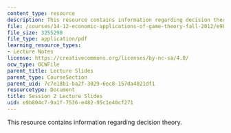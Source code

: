 ```yaml
---
content_type: resource
description: This resource contains information regarding decision theory.
file: /courses/14-12-economic-applications-of-game-theory-fall-2012/e9b804c79a1f7536e48295c1e40cf271_MIT14_12F12_slides2.pdf
file_size: 3255290
file_type: application/pdf
learning_resource_types:
- Lecture Notes
license: https://creativecommons.org/licenses/by-nc-sa/4.0/
ocw_type: OCWFile
parent_title: Lecture Slides
parent_type: CourseSection
parent_uid: 7c7e18b1-ba2f-3029-6ec8-157da4021df1
resourcetype: Document
title: Session 2 Lecture Slides
uid: e9b804c7-9a1f-7536-e482-95c1e40cf271
---
```

This resource contains information regarding decision theory.